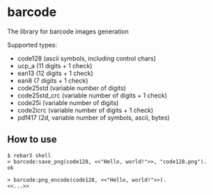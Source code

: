 barcode
=====
The library for barcode images generation

Supported types:
- code128       (ascii symbols, including control chars)
- ucp_a         (11 digits + 1 check)
- ean13         (12 digits + 1 check)
- ean8          (7 digits + 1 check)
- code25std     (variable number of digits)
- code25std_crc (variable number of digits + 1 check)
- code25i       (variable number of digits)
- code2icrc     (variable number of digits + 1 check)
- pdf417        (2d, variable number of symbols, ascii, bytes)

How to use
-----

    $ rebar3 shell
    > barcode:save_png(code128, <<"Hello, world!">>, "code128.png").
    ok

    > barcode:png_encode(code128, <<"Hello, world!">>).
    <<...>>

